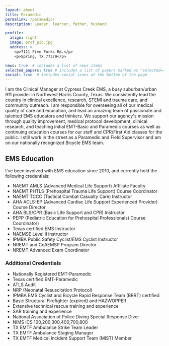 ```yaml
---
layout: about
title: Paramedic
permalink: /paramedic/
description: Leader, learner, father, husband.

profile:
  align: right
  image: prof_pic.jpg
  address: >
    <p>7111 Five Forks Rd.</p>
    <p>Spring, TX 77379</p>

news: true  # includes a list of news items
selected_papers: true # includes a list of papers marked as "selected={true}"
social: true  # includes social icons at the bottom of the page
---
```

I am the Clinical Manager at Cypress Creek EMS, a busy suburban/urban 911 provider in Northwest Harris County, Texas. We consistently lead the country in clinical excellence, research, STEMI and trauma care, and community outreach. I am responsible for overseeing all of our medical quality of care and education, and lead an amazing team of passionate and talented EMS educators and thinkers. We support our agency's mission through quality improvement, medical protocol development, clinical research, and teaching initial EMT-Basic and Paramedic courses as well as continuing education courses for our staff and CPR/First Aid classes for the public. I still work in the street as a Paramedic and Field Supervisor and am on our nationally recognized Bicycle EMS team.

## EMS Education
I've been involved with EMS education since 2010, and currently hold the following credentials:

- NAEMT AMLS (Advanced Medical Life Support) Affiliate Faculty
- NAEMT PHTLS (Prehospital Trauma Life Support) Course Coordinator
- NAEMT TCCC (Tactical Combat Casualty Care) Instructor
- AHA ACLS-EP (Advanced Cardiac Life Support Experienced Provider) Course Director
- AHA BLS/CPR (Basic Life Support and CPR) Instructor
- PEPP (Pediatric Education for Prehospital Professionals) Course Coordinator)
- Texas certified EMS Instructor
- NAEMSE Level II instructor
- IPMBA Public Safety Cyclist/EMS Cyclist Instructor
- NREMT and CoAEMSP Program Director
- NREMT Advanced Exam Coordinator

### Additional Credentials
- Nationally Registered EMT-Paramedic
- Texas certified EMT-Paramedic
- ATLS Audit
- NRP (Neonatal Resuscitation Protocol)
- IPMBA EMS Cyclist and Bicycle Rapid Response Team (BRRT) certified
- Basic Structural Firefighter (expired) and HAZWOPPER
- Extensive technical rescue training and experience
- SAR training and experience
- National Association of Police Diving Special Response Diver
- NIMS ICS 100,200,300,400,700,800
- TX EMTF Ambulance Strike Team Leader
- TX EMTF Ambulance Staging Manager
- TX EMTF Medical Incident Support Team (MIST) Member